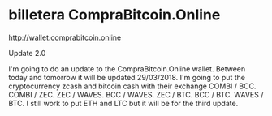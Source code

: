 # billetera CompraBitcoin.Online

http://wallet.comprabitcoin.online

Update 2.0

I'm going to do an update to the CompraBitcoin.Online wallet. Between today and tomorrow it will be updated 29/03/2018. I'm going to put the cryptocurrency zcash and bitcoin cash with their exchange COMBI / BCC. COMBI / ZEC. ZEC / WAVES. BCC / WAVES. ZEC / BTC. BCC / BTC. WAVES / BTC. I still work to put ETH and LTC but it will be for the third update.


